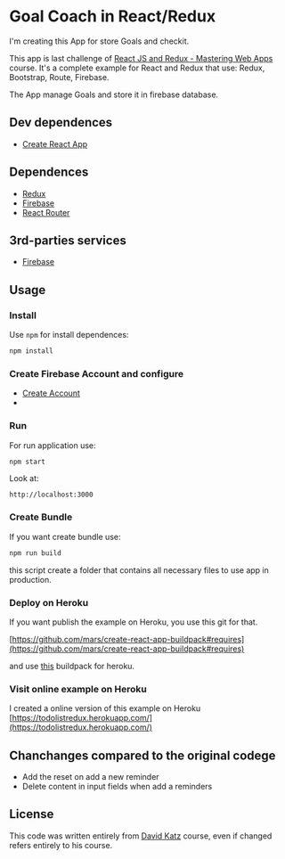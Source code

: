 # Goal Coach in React/Redux

I'm creating this App for store Goals and checkit. 


This app is last challenge of [React JS and Redux - Mastering Web Apps](https://www.udemy.com/react-js-and-redux-mastering-web-apps/learn/v4/overview) course.
It's a complete example for React and Redux that use: Redux, Bootstrap, Route, Firebase.

The App manage Goals and store it in firebase database.

## Dev dependences

* [Create React App](https://github.com/facebookincubator/create-react-app)

## Dependences

* [Redux](http://redux.js.org)
* [Firebase](https://www.npmjs.com/package/firebase)
* [React Router](https://www.npmjs.com/package/react-router)

## 3rd-parties services

* [Firebase](https://firebase.google.com/)

## Usage

### Install

Use `npm` for install dependences:
```javascript
npm install
```

### Create Firebase Account and configure

* [Create Account](https://firebase.google.com/)
* 

### Run 

For run application use:
```javascript
npm start
```
Look at:

```
http://localhost:3000
```

### Create Bundle

If you want create bundle use:
```javascript
npm run build
```
this script create a folder that contains all  necessary files to use app in production.

### Deploy on Heroku

If you want publish the example on Heroku, you use this git for that.

[https://github.com/mars/create-react-app-buildpack#requires](https://github.com/mars/create-react-app-buildpack#requires)

and use [this](https://github.com/mars/create-react-app-buildpack.git) buildpack for heroku.

### Visit online example on Heroku

I created a online version of this example on Heroku [https://todolistredux.herokuapp.com/](https://todolistredux.herokuapp.com/)

## Chanchanges compared to the original codege 

* Add the reset on add a new reminder
* Delete content in input fields when add a reminders

## License

This code was written entirely from [David Katz](https://www.linkedin.com/in/david-katz-sf/) course, even if changed refers entirely to his course.